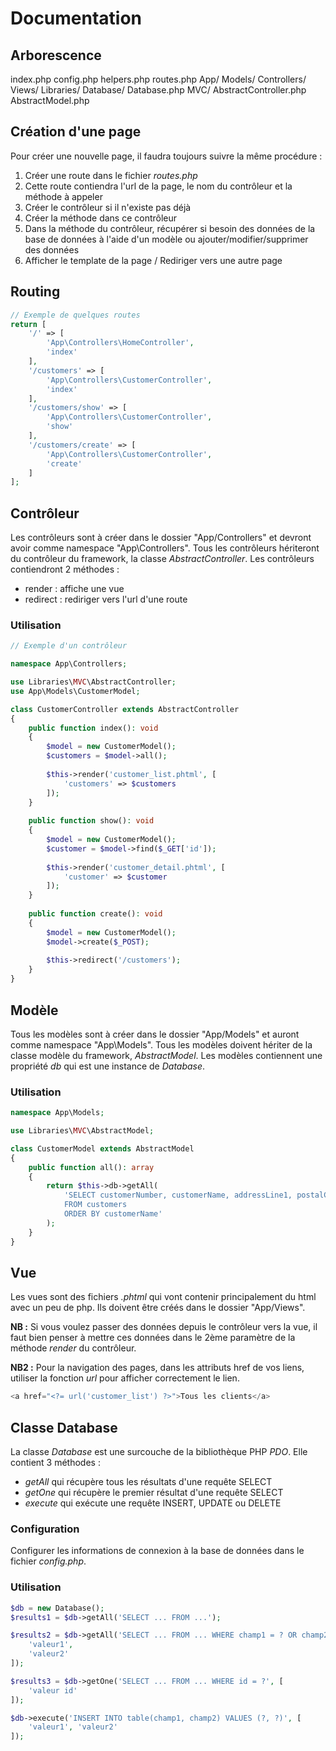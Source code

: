 # Documentation

## Arborescence

index.php
config.php
helpers.php
routes.php
App/
    Models/
    Controllers/
    Views/
Libraries/
    Database/
        Database.php
    MVC/
        AbstractController.php
        AbstractModel.php

## Création d'une page

Pour créer une nouvelle page, il faudra toujours suivre la même procédure :
1. Créer une route dans le fichier *routes.php*
2. Cette route contiendra l'url de la page, le nom du contrôleur et la méthode à appeler
3. Créer le contrôleur si il n'existe pas déjà
4. Créer la méthode dans ce contrôleur
5. Dans la méthode du contrôleur, récupérer si besoin des données de la base de données à l'aide d'un modèle ou ajouter/modifier/supprimer des données
6. Afficher le template de la page / Rediriger vers une autre page

## Routing

```php
// Exemple de quelques routes
return [
    '/' => [
        'App\Controllers\HomeController',
        'index'
    ],
    '/customers' => [
        'App\Controllers\CustomerController',
        'index'
    ],
    '/customers/show' => [
        'App\Controllers\CustomerController',
        'show'
    ],
    '/customers/create' => [
        'App\Controllers\CustomerController',
        'create'
    ]
];
```

## Contrôleur

Les contrôleurs sont à créer dans le dossier "App/Controllers" et devront avoir comme namespace "App\Controllers". Tous les contrôleurs hériteront du contrôleur du framework, la classe *AbstractController*. Les contrôleurs contiendront 2 méthodes : 

* render : affiche une vue
* redirect : rediriger vers l'url d'une route

### Utilisation

```php
// Exemple d'un contrôleur

namespace App\Controllers;

use Libraries\MVC\AbstractController;
use App\Models\CustomerModel;

class CustomerController extends AbstractController
{
    public function index(): void
    {
        $model = new CustomerModel();
        $customers = $model->all();
        
        $this->render('customer_list.phtml', [
            'customers' => $customers
        ]);
    }
    
    public function show(): void
    {
        $model = new CustomerModel();
        $customer = $model->find($_GET['id']);
        
        $this->render('customer_detail.phtml', [
            'customer' => $customer
        ]);
    }
    
    public function create(): void
    {
        $model = new CustomerModel();
        $model->create($_POST);
        
        $this->redirect('/customers');
    }
}
```

## Modèle

Tous les modèles sont à créer dans le dossier "App/Models" et auront comme namespace "App\Models". Tous les modèles doivent hériter de la classe modèle du framework, *AbstractModel*. Les modèles contiennent une propriété *db* qui est une instance de *Database*.

### Utilisation

```php
namespace App\Models;

use Libraries\MVC\AbstractModel;

class CustomerModel extends AbstractModel
{
    public function all(): array
    {
        return $this->db->getAll(
            'SELECT customerNumber, customerName, addressLine1, postalCode, country, city
            FROM customers
            ORDER BY customerName'
        );
    }
}
```

## Vue

Les vues sont des fichiers *.phtml* qui vont contenir principalement du html avec un peu de php. Ils doivent être créés dans le dossier "App/Views".

**NB :** Si vous voulez passer des données depuis le contrôleur vers la vue, il faut bien penser à mettre ces données dans le 2ème paramètre de la méthode *render* du contrôleur.

**NB2 :** Pour la navigation des pages, dans les attributs href de vos liens, utiliser la fonction *url* pour afficher correctement le lien.

```php
<a href="<?= url('customer_list') ?>">Tous les clients</a>
```

## Classe Database

La classe *Database* est une surcouche de la bibliothèque PHP *PDO*. Elle contient 3 méthodes : 

* *getAll* qui récupère tous les résultats d'une requête SELECT
* *getOne* qui récupère le premier résultat d'une requête SELECT
* *execute* qui exécute une requête INSERT, UPDATE ou DELETE

### Configuration

Configurer les informations de connexion à la base de données dans le fichier *config.php*.

### Utilisation

```php
$db = new Database();
$results1 = $db->getAll('SELECT ... FROM ...');

$results2 = $db->getAll('SELECT ... FROM ... WHERE champ1 = ? OR champ2 = ?', [
    'valeur1', 
    'valeur2'
]);

$results3 = $db->getOne('SELECT ... FROM ... WHERE id = ?', [
    'valeur id'
]);

$db->execute('INSERT INTO table(champ1, champ2) VALUES (?, ?)', [
    'valeur1', 'valeur2'
]);
```